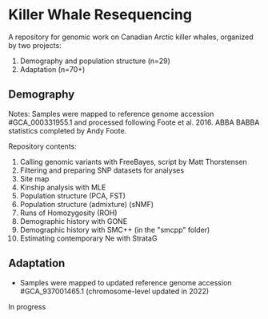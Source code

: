 # Killer Whale Resequencing
A repository for genomic work on Canadian Arctic killer whales, organized by two projects: 
1. Demography and population structure (n=29)
2. Adaptation (n=70+)

## Demography
Notes: Samples were mapped to reference genome accession #GCA_000331955.1 and processed following Foote et al. 2016. ABBA BABBA statistics completed by Andy Foote.

Repository contents:
1) Calling genomic variants with FreeBayes, script by Matt Thorstensen
2) Filtering and preparing SNP datasets for analyses
3) Site map
4) Kinship analysis with MLE
5) Population structure (PCA, FST)
6) Population structure (admixture) (sNMF)
7) Runs of Homozygosity (ROH)
8) Demographic history with GONE
9) Demographic history with SMC++ (in the "smcpp" folder)
10) Estimating contemporary Ne with StrataG

## Adaptation
* Samples were mapped to updated reference genome accession #GCA_937001465.1 (chromosome-level updated in 2022)
  
In progress
